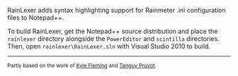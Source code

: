 RainLexer adds syntax highlighting support for Rainmeter .ini configuration files to Notepad++.

To build RainLexer, get the Notepad++ source distribution and place the `rainlexer` directory alongside the `PowerEditor` and `scintilla` directories. Then, open `rainlexer\RainLexer.sln` with Visual Studio 2010 to build.

---------

<sub>Partly based on the work of [Kyle Fleming](http://code.google.com/p/npp-gmod-lua/) and [Tanguy Pruvot](http://www.wdscript.fr/?q=notepadpp).</sub>